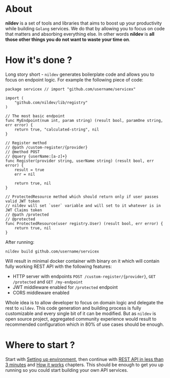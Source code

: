 # About

**nildev** is a set of tools and libraries that aims to boost up your productivity while building `Golang` services. We do that by allowing you to focus on code that matters and absorbing everything else. In other words **nildev** is **all those other things you do not want to waste your time on**.

# How it's done ?

Long story short - `nildev` generates boilerplate code and allows you to focus on endpoint logic. For example the following piece of code:

```
package servicex // import "github.com/username/servicex"

import (
	"github.com/nildev/lib/registry"
)

// The most basic endpoint
func MyEndpoint(num int, param string) (result bool, paramOne string, err error) {
    return true, "calculated-string", nil
}

// Register method
// @path /custom-register/{provider}
// @method POST
// @query {userName:[a-z]+}
func Register(provider string, userName string) (result bool, err error) {
    result = true
    err = nil

    return true, nil
}

// ProtectedResource method which should return only if user passes valid JWT token
// nildev will set `user` variable and will set to it whatever is in JWT Claims token
// @path /protected
// @protected
func ProtectedResource(user registry.User) (result bool, err error) {
    return true, nil
}
```

After running:

```
nildev build github.com/username/servicex
```

Will result in minimal docker container with binary on it which will contain fully working REST API with the following features:

* HTTP server with endpoints `POST /custom-register/{provider}`, `GET /protected` and `GET /my-endpoint`
* JWT middleware enabled for `/protected` endpoint
* CORS middleware enabled

Whole idea is to allow developer to focus on domain logic and delegate the rest to `nildev`. This code generation and building process is fully customizable and every single bit of it can be modified. But as `nildev` is open source project, aggregated community experience would result to recommended configuration which in 80% of use cases should be enough.


# Where to start ?

Start with [Setting up environment](setting_up_environment.md), then continue with [REST API in less than 3 minutes](rest_api_in_less_than_3_minutes.md) and [How it works](how_it_works.md) chapters. This should be enough to get you up running so you could start building your own API services.

